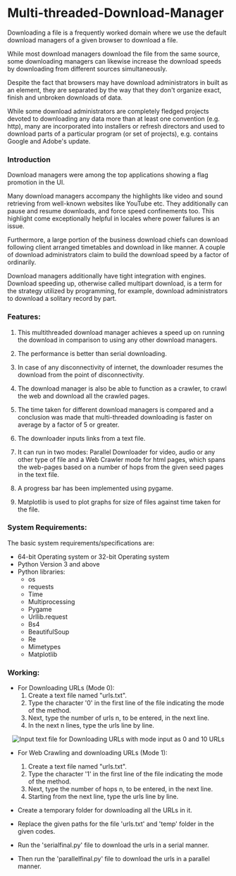 # Multi-threaded-Download-Manager

Downloading a file is a frequently worked domain where we use the default download managers of a given browser to download a file.

While most download managers download the file from the same source, some downloading managers can likewise increase the download speeds by downloading from different sources simultaneously. 

Despite the fact that browsers may have download administrators in built as an element, they are separated by the way that they don't organize exact, finish and unbroken downloads of data. 

While some download administrators are completely fledged projects devoted to downloading any data more than at least one convention (e.g. http), many are incorporated into installers or refresh directors and used to download parts of a particular program (or set of projects), e.g. contains Google and Adobe's update.

### Introduction

Download managers were among the top applications showing a flag promotion in the UI. 

Many download managers accompany the highlights like video and sound retrieving from well-known websites like YouTube etc. They additionally can pause and resume downloads, and force speed confinements too. This highlight come exceptionally helpful in locales where power failures is an issue. 

Furthermore, a large portion of the business download chiefs can download following client arranged timetables and download in like manner. A couple of download administrators claim to build the download speed by a factor of ordinarily. 

Download managers additionally have tight integration with engines. Download speeding up, otherwise called multipart download, is a term for the strategy utilized by programming, for example, download administrators to download a solitary record by part. 

### Features:

1. This multithreaded download manager achieves a speed up on running the download in comparison to using any other download managers. 

2. The performance is better than serial downloading.

3. In case of any disconnectivity of internet, the downloader resumes the download from the point of disconnectivity.

4. The download manager is also be able to function as a crawler, to crawl the web and download all the crawled pages.

5. The time taken for different download managers is compared and a conclusion was made that multi-threaded downloading is faster on average by a factor of 5 or greater.

6. The downloader inputs links from a text file.

7. It can run in two modes: Parallel Downloader for video, audio or any other type of file and a Web Crawler mode for html pages, which spans the web-pages based on a number of hops from the given seed pages in the text file.

8. A progress bar has been implemented using pygame.

9. Matplotlib is used to plot graphs for size of files against time taken for the file.

### System Requirements:
The basic system requirements/specifications are:
- 64-bit Operating system or 32-bit Operating system
-	Python Version 3 and above
- Python libraries:
    - os
    - requests
    - Time 
    - Multiprocessing
    -	Pygame
    -	Urllib.request
    - Bs4
    -	BeautifulSoup
    -	Re
    -	Mimetypes
    -	Matplotlib

### Working:
* For Downloading URLs (Mode 0):
  1. Create a text file named "urls.txt".
  2. Type the character '0' in the first line of the file indicating the mode of the method.
  3. Next, type the number of urls n, to be entered, in the next line.
  4. In the next n lines, type the urls line by line.

<p align="center">
  <img src="https://user-images.githubusercontent.com/44416769/88453083-91c60c00-ce81-11ea-8fcd-b3f453fa042e.png" title="Input text file for Downloading URLs with mode input as 0 and 10 URLs">
</p>

* For Web Crawling and downloading URLs (Mode 1):
  1. Create a text file named "urls.txt".
  2. Type the character '1' in the first line of the file indicating the mode of the method.
  3. Next, type the number of hops n, to be entered, in the next line.
  4. Starting from the next line, type the urls line by line. 
  
* Create a temporary folder for downloading all the URLs in it.
* Replace the given paths for the file 'urls.txt' and 'temp' folder in the given codes.
* Run the 'serialfinal.py' file to download the urls in a serial manner.
* Then run the 'parallelfinal.py' file to download the urls in a parallel manner.
